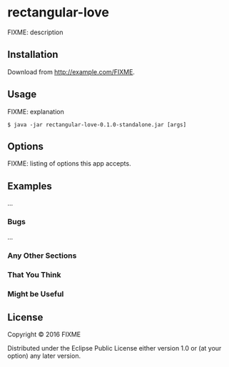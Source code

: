 # rectangular-love

FIXME: description

## Installation

Download from http://example.com/FIXME.

## Usage

FIXME: explanation

    $ java -jar rectangular-love-0.1.0-standalone.jar [args]

## Options

FIXME: listing of options this app accepts.

## Examples

...

### Bugs

...

### Any Other Sections
### That You Think
### Might be Useful

## License

Copyright © 2016 FIXME

Distributed under the Eclipse Public License either version 1.0 or (at
your option) any later version.
